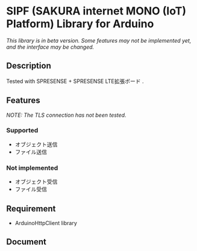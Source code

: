 #  SIPF (SAKURA internet MONO (IoT) Platform) Library for Arduino

*This library is in beta version. Some features may not be implemented yet, and the interface may be changed.*

## Description

Tested with SPRESENSE + SPRESENSE LTE拡張ボード .


## Features

*NOTE: The TLS connection has not been tested.*

### Supported

* オブジェクト送信
* ファイル送信

### Not implemented

* オブジェクト受信
* ファイル受信


## Requirement

* ArduinoHttpClient library

## Document

